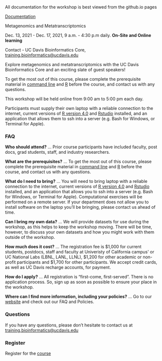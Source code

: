 All documentation for the workshop is best viewed from the github.io pages

[Documentation](https://ucdavis-bioinformatics-training.github.io/2021-December-Metagenomics-and-Metatranscriptomics/)

Metagenomics and Metatranscriptomics

Dec. 13, 2021 - Dec. 17, 2021, 9 a.m. - 4:30 p.m daily. **On-Site and Online learning**

Contact - UC Davis Bioinformatics Core, [training.bioinformatics@ucdavis.edu](mailto:training.bioinformatics@ucdavis.edu)

Explore metagenomics and metatranscriptomics with the UC Davis Bioinformatics Core and an exciting slate of guest speakers!

To get the most out of this course, please complete the prerequisite material in [command line](base/cli_prerequisites) and [R](base/r_prerequisites) before the course, and contact us with any questions.

This workshop will be held online from 9:00 am to 5:00 pm each day.

Participants must supply their own laptop with a reliable connection to the internet, current versions of [R version 4.0](https://cloud.r-project.org/) and [Rstudio](https://rstudio.com/products/rstudio/download/#download) installed, and an application that allows them to ssh into a server (e.g. Bash for Windows, or Terminal for Apple).

### FAQ

**Who should attend?** … Prior course participants have included faculty, post docs, grad students, staff, and industry researchers.

**What are the prerequisites?** … To get the most out of this course, please complete the prerequisite material in [command line](base/cli_prerequisites) and [R](base/r_prerequisites) before the course, and contact us with any questions.

**What do I need to bring?** … You will need to bring laptop with a reliable connection to the internet, current versions of [R version 4.0](https://cloud.r-project.org/) and [Rstudio](https://rstudio.com/products/rstudio/download/#download) installed, and an application that allows you to ssh into a server (e.g. Bash for Windows, or Terminal for Apple). Computational exercises will be performed on a remote server. If your department does not allow you to install software on the laptop you’ll be bringing, please contact us ahead of time.

**Can I bring my own data?** … We will provide datasets for use during the workshop, as this helps to keep the workshop moving. There will be time, however, to discuss your own datasets and how you might work with them outside of the workshop.

**How much does it cost?** … The registration fee is $1,000 for current students, postdocs, staff and faculty at Univeristy of California campus' or UC National Labs (LBNL, LANL, LLNL), $1,200 for other academic or non-profit participants and $1,700 for other participants. We accept credit cards, as well as UC Davis recharge accounts, for payment.

**How do I apply?** … All registration is “first-come, first-served”. There is no application process.  So, sign up as soon as possible to ensure your place in the workshop.

**Where can I find more information, including your policies?**  ... Go to our [website](bioinformatics.ucdavis.edu/training/) and check out our FAQ and Policies.

### Questions

If you have any questions, please don’t hesitate to contact us at [training.bioinformatics@ucdavis.edu](mailto:training.bioinformatics@ucdavis.edu)


### Register

Register for the [course](https://registration.genomecenter.ucdavis.edu/events/metagenomics_december_2021/)
